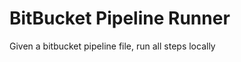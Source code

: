 BitBucket Pipeline Runner
=========================

Given a bitbucket pipeline file, run all steps locally
